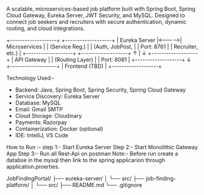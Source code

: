 A scalable, microservices-based job platform built with Spring Boot, Spring Cloud Gateway, Eureka Server, JWT Security, and MySQL. Designed to connect job seekers and recruiters with secure authentication, dynamic routing, and cloud integrations.

+-------------------+       +-------------------+
|   Eureka Server   |<----->|   Microservices   |
|   (Service Reg.)  |       | (Auth, JobPost,   |
|   Port: 8761      |       |  Recruiter, etc.) |
+-------------------+       +-------------------+
         ↑
         |
         ↓
+-------------------+
|  API Gateway      |
|  (Routing Layer)  |
|  Port: 8081       |
+-------------------+
         ↓
+-------------------+
|  Frontend (TBD)   |
+-------------------+


Technology Used:-
- Backend: Java, Spring Boot, Spring Security, Spring Cloud Gateway
- Service Discovery: Eureka Server
- Database: MySQL
- Email: Gmail SMTP
- Cloud Storage: Cloudinary
- Payments: Razorpay
- Containerization: Docker (optional)
- IDE: IntelliJ, VS Code


How to Run :-
step 1:- Start Eureka Server
Step 2:- Start Monolithic Gateway App
Step 3:- Run all Rest-Api on postman
Note:-
Before run create a databse  in the mysql then link to the spring applicarion through application.proerties.

JobFindingPortal/
├── eureka-server/
│   └── src/
├── job-finding-platform/
│   └── src/
├── README.md
└── .gitignore

